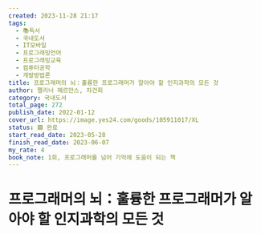 ```yaml
---
created: 2023-11-28 21:17
tags:
  - 📚독서
  - 국내도서
  - IT모바일
  - 프로그래밍언어
  - 프로그래밍교육
  - 컴퓨터공학
  - 개발방법론
title: 프로그래머의 뇌：훌륭한 프로그래머가 알아야 할 인지과학의 모든 것
author: 펠리너 헤르만스, 차건회
category: 국내도서
total_page: 272
publish_date: 2022-01-12
cover_url: https://image.yes24.com/goods/105911017/XL
status: 🟩 완료
start_read_date: 2023-05-28
finish_read_date: 2023-06-07
my_rate: 4
book_note: 1회, 프로그래머를 넘어 기억에 도움이 되는 책
---
```


# 프로그래머의 뇌：훌륭한 프로그래머가 알아야 할 인지과학의 모든 것

